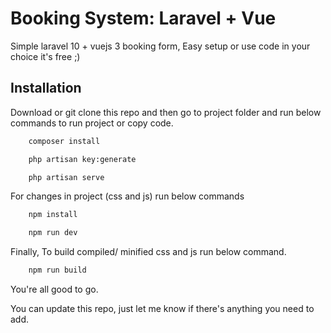
# Booking System: Laravel + Vue

Simple laravel 10 + vuejs 3 booking form, Easy setup or use code in your choice it's free ;)

## Installation

Download or git clone this repo and then go to project folder and run below commands to run project or copy code.

```bash
    composer install

    php artisan key:generate

    php artisan serve
```

For changes in project (css and js) run below commands

```bash
    npm install

    npm run dev
```

Finally, To build compiled/ minified css and js run below command.

```bash
    npm run build
```

You're all good to go.

You can update this repo, just let me know if there's anything you need to add.